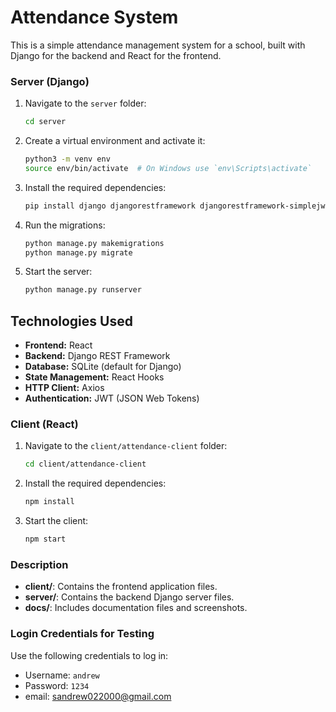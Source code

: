 # Attendance System

This is a simple attendance management system for a school, built with Django for the backend and React for the frontend.




### Server (Django)

1. Navigate to the `server` folder:
    ```bash
    cd server
    ```
2. Create a virtual environment and activate it:
    ```bash
    python3 -m venv env
    source env/bin/activate  # On Windows use `env\Scripts\activate`
    ```
3. Install the required dependencies:
    ```bash
    pip install django djangorestframework djangorestframework-simplejwt
    ```
4. Run the migrations:
    ```bash
    python manage.py makemigrations
    python manage.py migrate
    ```
5. Start the server:
    ```bash
    python manage.py runserver
    ```



## Technologies Used

- **Frontend:** React
- **Backend:** Django REST Framework
- **Database:** SQLite (default for Django)
- **State Management:** React Hooks
- **HTTP Client:** Axios
- **Authentication:** JWT (JSON Web Tokens)


### Client (React)

1. Navigate to the `client/attendance-client` folder:
    ```bash
    cd client/attendance-client
    ```
2. Install the required dependencies:
    ```bash
    npm install
    ```
3. Start the client:
    ```bash
    npm start
    ```
### Description

- **client/**: Contains the frontend application files.
- **server/**: Contains the backend Django server files.
- **docs/**: Includes documentation files and screenshots.

### Login Credentials for Testing

Use the following credentials to log in:
- Username: `andrew`
- Password: `1234`
- email: sandrew022000@gmail.com


